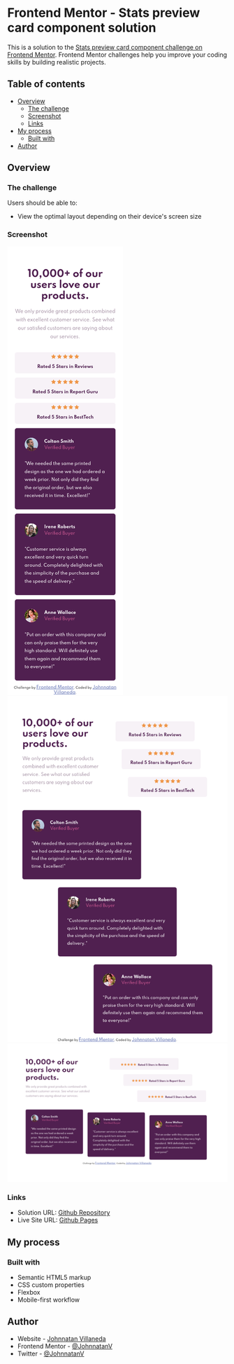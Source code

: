 # Frontend Mentor - Stats preview card component solution

This is a solution to the [Stats preview card component challenge on Frontend Mentor](https://www.frontendmentor.io/challenges/stats-preview-card-component-8JqbgoU62). Frontend Mentor challenges help you improve your coding skills by building realistic projects.

## Table of contents

- [Overview](#overview)
  - [The challenge](#the-challenge)
  - [Screenshot](#screenshot)
  - [Links](#links)
- [My process](#my-process)
  - [Built with](#built-with)
- [Author](#author)

## Overview

### The challenge

Users should be able to:

- View the optimal layout depending on their device's screen size

### Screenshot

![Mobile](./Finished-Project/social_mobile.png)
![Tablet](./Finished-Project/social_tablet.png)
![Desktop](./Finished-Project/social_desktop.png)

### Links

- Solution URL: [Github Repository](https://github.com/JohnnatanV/social-proof-section)
- Live Site URL: [Github Pages](https://johnnatanv.github.io/social-proof-section/)

## My process

### Built with

- Semantic HTML5 markup
- CSS custom properties
- Flexbox
- Mobile-first workflow

## Author

- Website - [Johnnatan Villaneda](https://github.com/JohnnatanV)
- Frontend Mentor - [@JohnnatanV](https://www.frontendmentor.io/profile/JohnnatanV)
- Twitter - [@JohnnatanV](https://twitter.com/JohnnatanV)
